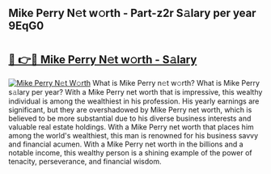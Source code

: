## Mike Perry N𝚎t w𝚘rth - Part-z2r S𝚊lary per year 9EqG0

# <h2><a href="http://gc0bhnd.nevu.top/?p=Mike+Perry">🔗 👉🔴 Mike Perry N𝚎t w𝚘rth - S𝚊lary</a></h2>

[![Mike Perry N𝚎t W𝚘rth](https://i.imgur.com/Oavwk0R.jpeg)](http://gc0bhnd.nevu.top/?p=Mike+Perry)
What is Mike Perry n𝚎t w𝚘rth? What is Mike Perry s𝚊lary per year?
With a Mike Perry net worth that is impressive, this wealthy individual is among the wealthiest in his profession. His yearly earnings are significant, but they are overshadowed by Mike Perry net worth, which is believed to be more substantial due to his diverse business interests and valuable real estate holdings. With a Mike Perry net worth that places him among the world's wealthiest, this man is renowned for his business savvy and financial acumen. With a Mike Perry net worth in the billions and a notable income, this wealthy person is a shining example of the power of tenacity, perseverance, and financial wisdom.
